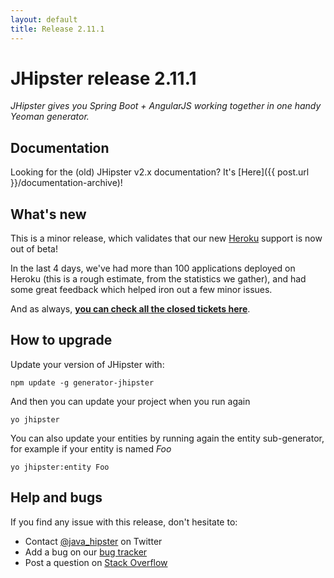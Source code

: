 ```yaml
---
layout: default
title: Release 2.11.1
---
```


JHipster release 2.11.1
==================

*JHipster gives you Spring Boot + AngularJS working together in one handy Yeoman generator.*

Documentation
----------

Looking for the (old) JHipster v2.x documentation? It's [Here]({{ post.url }}/documentation-archive)!

What's new
----------

This is a minor release, which validates that our new [Heroku](https://www.heroku.com/home) support is now out of beta!

In the last 4 days, we've had more than 100 applications deployed on Heroku (this is a rough estimate, from the statistics we gather), and had some great feedback which helped iron out a few minor issues.

And as always, __[you can check all the closed tickets here](https://github.com/bpmlabs/generator-jhipster/issues?q=milestone%3A2.11.1+is%3Aclosed)__.

How to upgrade
------------

Update your version of JHipster with:

```
npm update -g generator-jhipster
```

And then you can update your project when you run again

```
yo jhipster
```

You can also update your entities by running again the entity sub-generator, for example if your entity is named _Foo_

```
yo jhipster:entity Foo
```

Help and bugs
--------------

If you find any issue with this release, don't hesitate to:

- Contact [@java_hipster](https://twitter.com/java_hipster) on Twitter
- Add a bug on our [bug tracker](https://github.com/bpmlabs/generator-jhipster/issues?state=open)
- Post a question on [Stack Overflow](http://stackoverflow.com/tags/bpmlabs/info)
